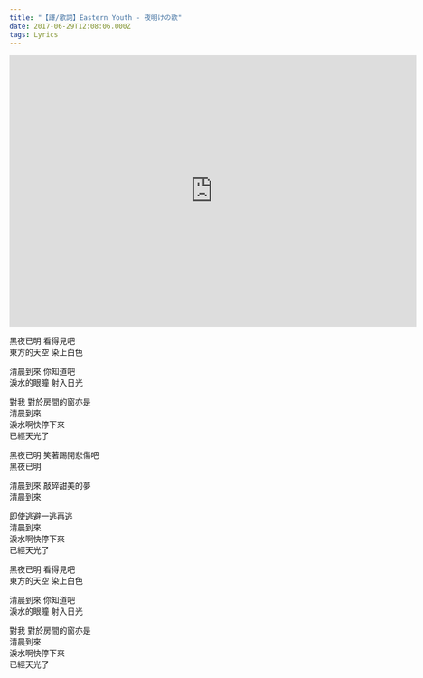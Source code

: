 ```yaml
---
title: "【譯/歌詞】Eastern Youth - 夜明けの歌"
date: 2017-06-29T12:08:06.000Z
tags: Lyrics
---
```


<iframe width="720" height="480" src="https://www.youtube.com/embed/XphRhS_e8UI" frameborder="0" allow="accelerometer; autoplay; clipboard-write; encrypted-media; gyroscope; picture-in-picture" allowfullscreen></iframe>

黑夜已明 看得見吧
<br>東方的天空 染上白色

清晨到來 你知道吧
<br>淚水的眼瞳 射入日光

對我 對於房間的窗亦是
<br>清晨到來
<br>淚水啊快停下來
<br>已經天光了

黑夜已明 笑著踢開悲傷吧
<br>黑夜已明

清晨到來 敲碎甜美的夢
<br>清晨到來

即使逃避一逃再逃
<br>清晨到來
<br>淚水啊快停下來
<br>已經天光了

黑夜已明 看得見吧
<br>東方的天空 染上白色

清晨到來 你知道吧
<br>淚水的眼瞳 射入日光

對我 對於房間的窗亦是
<br>清晨到來
<br>淚水啊快停下來
<br>已經天光了
